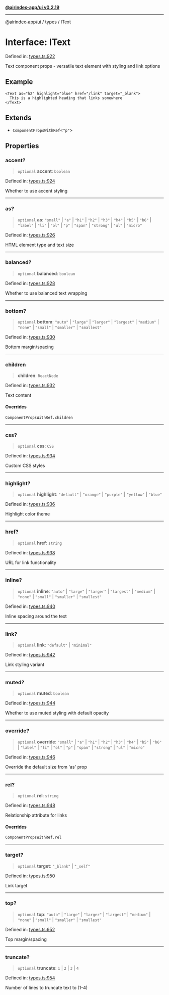 [**@airindex-app/ui v0.2.19**](../../README.md)

***

[@airindex-app/ui](../../README.md) / [types](../README.md) / IText

# Interface: IText

Defined in: [types.ts:922](https://github.com/airindex-app/ui/blob/main/src/types.ts#L922)

Text component props - versatile text element with styling and link options

## Example

```tsx
<Text as="h2" highlight="blue" href="/link" target="_blank">
  This is a highlighted heading that links somewhere
</Text>
```

## Extends

- `ComponentPropsWithRef`\<`"p"`\>

## Properties

### accent?

> `optional` **accent**: `boolean`

Defined in: [types.ts:924](https://github.com/airindex-app/ui/blob/main/src/types.ts#L924)

Whether to use accent styling

***

### as?

> `optional` **as**: `"small"` \| `"a"` \| `"h1"` \| `"h2"` \| `"h3"` \| `"h4"` \| `"h5"` \| `"h6"` \| `"label"` \| `"li"` \| `"ol"` \| `"p"` \| `"span"` \| `"strong"` \| `"ul"` \| `"micro"`

Defined in: [types.ts:926](https://github.com/airindex-app/ui/blob/main/src/types.ts#L926)

HTML element type and text size

***

### balanced?

> `optional` **balanced**: `boolean`

Defined in: [types.ts:928](https://github.com/airindex-app/ui/blob/main/src/types.ts#L928)

Whether to use balanced text wrapping

***

### bottom?

> `optional` **bottom**: `"auto"` \| `"large"` \| `"larger"` \| `"largest"` \| `"medium"` \| `"none"` \| `"small"` \| `"smaller"` \| `"smallest"`

Defined in: [types.ts:930](https://github.com/airindex-app/ui/blob/main/src/types.ts#L930)

Bottom margin/spacing

***

### children

> **children**: `ReactNode`

Defined in: [types.ts:932](https://github.com/airindex-app/ui/blob/main/src/types.ts#L932)

Text content

#### Overrides

`ComponentPropsWithRef.children`

***

### css?

> `optional` **css**: `CSS`

Defined in: [types.ts:934](https://github.com/airindex-app/ui/blob/main/src/types.ts#L934)

Custom CSS styles

***

### highlight?

> `optional` **highlight**: `"default"` \| `"orange"` \| `"purple"` \| `"yellow"` \| `"blue"`

Defined in: [types.ts:936](https://github.com/airindex-app/ui/blob/main/src/types.ts#L936)

Highlight color theme

***

### href?

> `optional` **href**: `string`

Defined in: [types.ts:938](https://github.com/airindex-app/ui/blob/main/src/types.ts#L938)

URL for link functionality

***

### inline?

> `optional` **inline**: `"auto"` \| `"large"` \| `"larger"` \| `"largest"` \| `"medium"` \| `"none"` \| `"small"` \| `"smaller"` \| `"smallest"`

Defined in: [types.ts:940](https://github.com/airindex-app/ui/blob/main/src/types.ts#L940)

Inline spacing around the text

***

### link?

> `optional` **link**: `"default"` \| `"minimal"`

Defined in: [types.ts:942](https://github.com/airindex-app/ui/blob/main/src/types.ts#L942)

Link styling variant

***

### muted?

> `optional` **muted**: `boolean`

Defined in: [types.ts:944](https://github.com/airindex-app/ui/blob/main/src/types.ts#L944)

Whether to use muted styling with default opacity

***

### override?

> `optional` **override**: `"small"` \| `"a"` \| `"h1"` \| `"h2"` \| `"h3"` \| `"h4"` \| `"h5"` \| `"h6"` \| `"label"` \| `"li"` \| `"ol"` \| `"p"` \| `"span"` \| `"strong"` \| `"ul"` \| `"micro"`

Defined in: [types.ts:946](https://github.com/airindex-app/ui/blob/main/src/types.ts#L946)

Override the default size from 'as' prop

***

### rel?

> `optional` **rel**: `string`

Defined in: [types.ts:948](https://github.com/airindex-app/ui/blob/main/src/types.ts#L948)

Relationship attribute for links

#### Overrides

`ComponentPropsWithRef.rel`

***

### target?

> `optional` **target**: `"_blank"` \| `"_self"`

Defined in: [types.ts:950](https://github.com/airindex-app/ui/blob/main/src/types.ts#L950)

Link target

***

### top?

> `optional` **top**: `"auto"` \| `"large"` \| `"larger"` \| `"largest"` \| `"medium"` \| `"none"` \| `"small"` \| `"smaller"` \| `"smallest"`

Defined in: [types.ts:952](https://github.com/airindex-app/ui/blob/main/src/types.ts#L952)

Top margin/spacing

***

### truncate?

> `optional` **truncate**: `1` \| `2` \| `3` \| `4`

Defined in: [types.ts:954](https://github.com/airindex-app/ui/blob/main/src/types.ts#L954)

Number of lines to truncate text to (1-4)
